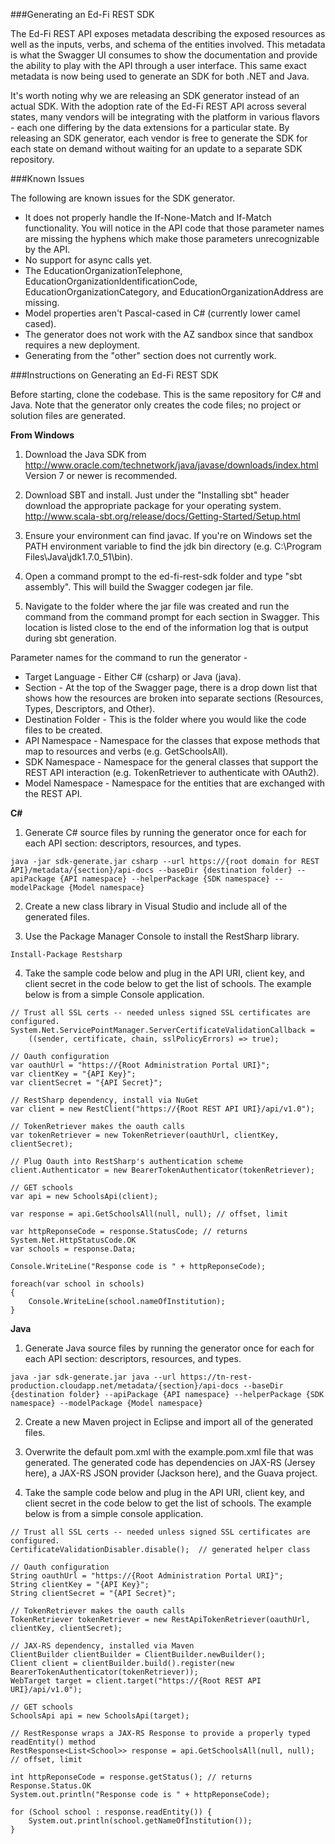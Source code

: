 ###Generating an Ed-Fi REST SDK

The Ed-Fi REST API exposes metadata describing the exposed resources as well as the inputs, verbs, and schema of the entities involved. This metadata is what the Swagger UI consumes to show the documentation and provide the ability to play with the API through a user interface. This same exact metadata is now being used to generate an SDK for both .NET and Java.

It's worth noting why we are releasing an SDK generator instead of an actual SDK. With the adoption rate of the Ed-Fi REST API across several states, many vendors will be integrating with the platform in various flavors - each one differing by the data extensions for a particular state. By releasing an SDK generator, each vendor is free to generate the SDK for each state on demand without waiting for an update to a separate SDK repository.

###Known Issues

The following are known issues for the SDK generator.

* It does not properly handle the If-None-Match and If-Match functionality. You will notice in the API code that those parameter names are missing the hyphens which make those parameters unrecognizable by the API.
* No support for async calls yet.
* The EducationOrganizationTelephone, EducationOrganizationIdentificationCode, EducationOrganizationCategory, and EducationOrganizationAddress are missing.
* Model properties aren't Pascal-cased in C# (currently lower camel cased).
* The generator does not work with the AZ sandbox since that sandbox requires a new deployment.
* Generating from the "other" section does not currently work.

###Instructions on Generating an Ed-Fi REST SDK

Before starting, clone the codebase. This is the same repository for C# and Java. Note that the generator only creates the code files; no project or solution files are generated.

**From Windows**

1) Download the Java SDK from http://www.oracle.com/technetwork/java/javase/downloads/index.html Version 7 or newer is recommended.

2) Download SBT and install. Just under the "Installing sbt" header download the appropriate package for your operating system. http://www.scala-sbt.org/release/docs/Getting-Started/Setup.html

3) Ensure your environment can find javac. If you're on Windows set the PATH environment variable to find the jdk bin directory (e.g. C:\Program Files\Java\jdk1.7.0_51\bin).

4) Open a command prompt to the ed-fi-rest-sdk folder and type "sbt assembly". This will build the Swagger codegen jar file.

5) Navigate to the folder where the jar file was created and run the command from the command prompt for each section in Swagger. This location is listed close to the end of the information log that is output during sbt generation.

Parameter names for the command to run the generator -

* Target Language - Either C# (csharp) or Java (java).
* Section  - At the top of the Swagger page, there is a drop down list that shows how the resources are broken into separate sections (Resources, Types, Descriptors, and Other).
* Destination Folder - This is the folder where you would like the code files to be created.
* API Namespace - Namespace for the classes that expose methods that map to resources and verbs (e.g. GetSchoolsAll).
* SDK Namespace - Namespace for the general classes that support the REST API interaction (e.g. TokenRetriever to authenticate with OAuth2).
* Model Namespace - Namespace for the entities that are exchanged with the REST API.

**C#**

1) Generate C# source files by running the generator once for each for each API section: descriptors, resources, and types.

```
java -jar sdk-generate.jar csharp --url https://{root domain for REST API}/metadata/{section}/api-docs --baseDir {destination folder} --apiPackage {API namespace} --helperPackage {SDK namespace} --modelPackage {Model namespace}
```

2) Create a new class library in Visual Studio and include all of the generated files.

3) Use the Package Manager Console to install the RestSharp library.

```
Install-Package Restsharp
```

4) Take the sample code below and plug in the API URI, client key, and client secret in the code below to get the list of schools. The example below is from a simple Console application.

```
// Trust all SSL certs -- needed unless signed SSL certificates are configured.
System.Net.ServicePointManager.ServerCertificateValidationCallback =
    ((sender, certificate, chain, sslPolicyErrors) => true);

// Oauth configuration
var oauthUrl = "https://{Root Administration Portal URI}";
var clientKey = "{API Key}";
var clientSecret = "{API Secret}";

// RestSharp dependency, install via NuGet
var client = new RestClient("https://{Root REST API URI}/api/v1.0");

// TokenRetriever makes the oauth calls
var tokenRetriever = new TokenRetriever(oauthUrl, clientKey, clientSecret);

// Plug Oauth into RestSharp's authentication scheme
client.Authenticator = new BearerTokenAuthenticator(tokenRetriever);

// GET schools
var api = new SchoolsApi(client);

var response = api.GetSchoolsAll(null, null); // offset, limit

var httpReponseCode = response.StatusCode; // returns System.Net.HttpStatusCode.OK
var schools = response.Data;

Console.WriteLine("Response code is " + httpReponseCode);

foreach(var school in schools)
{
    Console.WriteLine(school.nameOfInstitution);
}
```

**Java**

1) Generate Java source files by running the generator once for each for each API section: descriptors, resources, and types.

```
java -jar sdk-generate.jar java --url https://tn-rest-production.cloudapp.net/metadata/{section}/api-docs --baseDir {destination folder} --apiPackage {API namespace} --helperPackage {SDK namespace} --modelPackage {Model namespace}
```

2) Create a new Maven project in Eclipse and import all of the generated files.

3) Overwrite the default pom.xml with the example.pom.xml file that was generated. The generated code has dependencies on JAX-RS (Jersey here), a JAX-RS JSON provider (Jackson here), and the Guava project.

4) Take the sample code below and plug in the API URI, client key, and client secret in the code below to get the list of schools. The example below is from a simple console application.

```
// Trust all SSL certs -- needed unless signed SSL certificates are configured.
CertificateValidationDisabler.disable();  // generated helper class

// Oauth configuration
String oauthUrl = "https://{Root Administration Portal URI}";
String clientKey = "{API Key}";
String clientSecret = "{API Secret}";

// TokenRetriever makes the oauth calls
TokenRetriever tokenRetriever = new RestApiTokenRetriever(oauthUrl, clientKey, clientSecret);

// JAX-RS dependency, installed via Maven
ClientBuilder clientBuilder = ClientBuilder.newBuilder();
Client client = clientBuilder.build().register(new BearerTokenAuthenticator(tokenRetriever));
WebTarget target = client.target("https://{Root REST API URI}/api/v1.0");

// GET schools
SchoolsApi api = new SchoolsApi(target);

// RestResponse wraps a JAX-RS Response to provide a properly typed readEntity() method
RestResponse<List<School>> response = api.GetSchoolsAll(null, null); // offset, limit

int httpReponseCode = response.getStatus(); // returns Response.Status.OK
System.out.println("Response code is " + httpReponseCode);

for (School school : response.readEntity()) {
    System.out.println(school.getNameOfInstitution());
}

```
